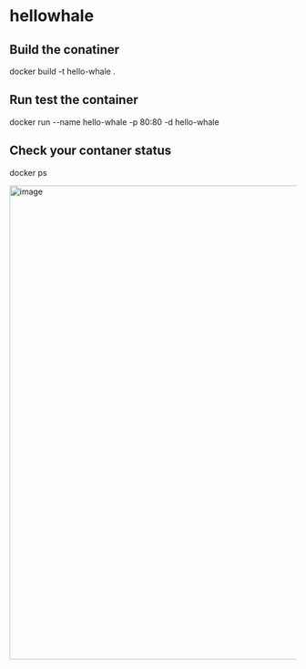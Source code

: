 # hellowhale
   
## Build the conatiner 

docker build -t hello-whale .


## Run test the container 


docker run --name hello-whale -p 80:80 -d hello-whale


## Check your contaner status 

docker ps

<img width="832" alt="image" src="https://user-images.githubusercontent.com/19533078/158046221-1c140ca5-bcaf-4548-81a2-d0e4f1937683.png">

